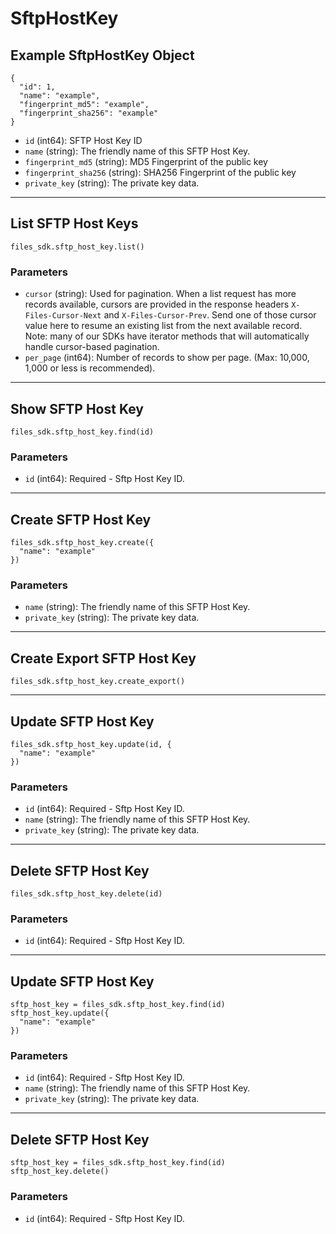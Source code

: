 # SftpHostKey

## Example SftpHostKey Object

```
{
  "id": 1,
  "name": "example",
  "fingerprint_md5": "example",
  "fingerprint_sha256": "example"
}
```

* `id` (int64): SFTP Host Key ID
* `name` (string): The friendly name of this SFTP Host Key.
* `fingerprint_md5` (string): MD5 Fingerprint of the public key
* `fingerprint_sha256` (string): SHA256 Fingerprint of the public key
* `private_key` (string): The private key data.


---

## List SFTP Host Keys

```
files_sdk.sftp_host_key.list()
```

### Parameters

* `cursor` (string): Used for pagination.  When a list request has more records available, cursors are provided in the response headers `X-Files-Cursor-Next` and `X-Files-Cursor-Prev`.  Send one of those cursor value here to resume an existing list from the next available record.  Note: many of our SDKs have iterator methods that will automatically handle cursor-based pagination.
* `per_page` (int64): Number of records to show per page.  (Max: 10,000, 1,000 or less is recommended).


---

## Show SFTP Host Key

```
files_sdk.sftp_host_key.find(id)
```

### Parameters

* `id` (int64): Required - Sftp Host Key ID.


---

## Create SFTP Host Key

```
files_sdk.sftp_host_key.create({
  "name": "example"
})
```

### Parameters

* `name` (string): The friendly name of this SFTP Host Key.
* `private_key` (string): The private key data.


---

## Create Export SFTP Host Key

```
files_sdk.sftp_host_key.create_export()
```


---

## Update SFTP Host Key

```
files_sdk.sftp_host_key.update(id, {
  "name": "example"
})
```

### Parameters

* `id` (int64): Required - Sftp Host Key ID.
* `name` (string): The friendly name of this SFTP Host Key.
* `private_key` (string): The private key data.


---

## Delete SFTP Host Key

```
files_sdk.sftp_host_key.delete(id)
```

### Parameters

* `id` (int64): Required - Sftp Host Key ID.


---

## Update SFTP Host Key

```
sftp_host_key = files_sdk.sftp_host_key.find(id)
sftp_host_key.update({
  "name": "example"
})
```

### Parameters

* `id` (int64): Required - Sftp Host Key ID.
* `name` (string): The friendly name of this SFTP Host Key.
* `private_key` (string): The private key data.


---

## Delete SFTP Host Key

```
sftp_host_key = files_sdk.sftp_host_key.find(id)
sftp_host_key.delete()
```

### Parameters

* `id` (int64): Required - Sftp Host Key ID.
